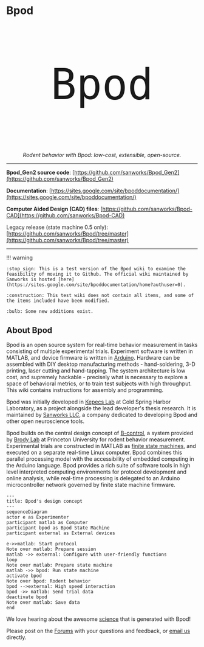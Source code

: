 # Bpod

<div style="font-family: 'Aldrich', monospace; font-size: 112px;">
    <p align="center">
        Bpod
    </p>
</div>
<p align="center">
    <em>Rodent behavior with Bpod: low-cost, extensible, open-source.</em>
</p>

---

**Bpod_Gen2 source code**: [https://github.com/sanworks/Bpod_Gen2](https://github.com/sanworks/Bpod_Gen2)

**Documentation**: [https://sites.google.com/site/bpoddocumentation/](https://sites.google.com/site/bpoddocumentation/)

**Computer Aided Design (CAD) files**: [https://github.com/sanworks/Bpod-CAD](https://github.com/sanworks/Bpod-CAD)

Legacy release (state machine 0.5 only): [https://github.com/sanworks/Bpod/tree/master](https://github.com/sanworks/Bpod/tree/master)

---

!!! warning

    :stop_sign: This is a test version of the Bpod wiki to examine the feasibility of moving it to Github. The official wiki maintained by Sanworks is hosted [here](https://sites.google.com/site/bpoddocumentation/home?authuser=0).
    
    :construction: This test wiki does not contain all items, and some of the items included have been modified.

    :bulb: Some new additions exist.


## About Bpod
Bpod is an open source system for real-time behavior measurement in tasks consisting of multiple experimental trials. Experiment software is written in MATLAB, and device firmware is written in [Arduino](https://www.arduino.cc/). Hardware can be assembled with DIY desktop manufacturing methods - hand-soldering, 3-D printing, laser cutting and hand-tapping. The system architecture is low cost, and supremely hackable - precisely what is necessary to explore a space of behavioral metrics, or to train test subjects with high throughput. This wiki contains instructions for assembly and programming.

Bpod was initially developed in [Kepecs Lab](http://kepecslab.cshl.edu/) at Cold Spring Harbor Laboratory, as a project alongside the lead developer's thesis research. It is maintained by [Sanworks LLC](https://sanworks.io/), a company dedicated to developing Bpod and other open neuroscience tools.

Bpod builds on the central design concept of [B-control](http://brodywiki.princeton.edu/bcontrol/index.php/Main_Page), a system provided by [Brody Lab](http://brodylab.org/) at Princeton University for rodent behavior measurement. Experimental trials are constructed in MATLAB as [finite state machines](https://en.wikipedia.org/wiki/Finite-state_machine), and executed on a separate real-time Linux computer. Bpod combines this parallel processing model with the accessibility of embedded computing in the Arduino language. Bpod provides a rich suite of software tools in high level interpreted computing environments for protocol development and online analysis, while real-time processing is delegated to an Arduino microcontroller network governed by finite state machine firmware.

```mermaid
---
title: Bpod's design concept
---
sequenceDiagram
actor e as Experimenter
participant matlab as Computer
participant bpod as Bpod State Machine
participant external as External devices

e->>matlab: Start protocol
Note over matlab: Prepare session
matlab ->> external: Configure with user-friendly functions
loop
Note over matlab: Prepare state machine
matlab ->> bpod: Run state machine
activate bpod
Note over bpod: Rodent behavior
bpod -->external: High speed interaction
bpod ->> matlab: Send trial data
deactivate bpod
Note over matlab: Save data
end
```


We love hearing about the awesome [science](https://sanworks.io/science/science.php) that is generated with Bpod! 

Please post on the [Forums](https://sanworks.io/forums/) with your questions and feedback, or [email us](https://sanworks.io/about/contact.php) directly.